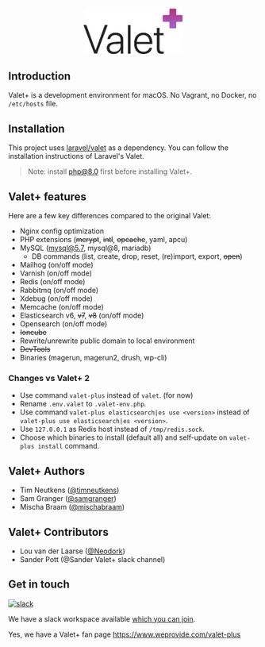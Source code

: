 <p align="center"><img width="200" src="images/logo.png"></p>

## Introduction

Valet+ is a development environment for macOS. No Vagrant, no Docker, no `/etc/hosts` file.


## Installation

This project uses [laravel/valet](https://github.com/laravel/valet) as a dependency. You can follow the installation 
instructions of Laravel's Valet.

> Note: install php@8.0 first before installing Valet+.


## Valet+ features

Here are a few key differences compared to the original Valet:

- Nginx config optimization
- PHP extensions (~~mcrypt~~, ~~intl~~, ~~opcache~~, yaml, apcu)
- MySQL (mysql@5.7, mysql@8, mariadb)
  - DB commands (list, create, drop, reset, (re)import, export, ~~open~~)
- Mailhog (on/off mode)
- Varnish (on/off mode)
- Redis (on/off mode)
- Rabbitmq (on/off mode)
- Xdebug (on/off mode)
- Memcache (on/off mode)
- Elasticsearch v6, ~~v7~~, ~~v8~~ (on/off mode) 
- Opensearch (on/off mode)
- ~~Ioncube~~
- Rewrite/unrewrite public domain to local environment
- ~~DevTools~~
- Binaries (magerun, magerun2, drush, wp-cli)

### Changes vs Valet+ 2

- Use command `valet-plus` instead of `valet`. (for now)
- Rename `.env.valet` to `.valet-env.php`.
- Use command `valet-plus elasticsearch|es use <version>` instead of `valet-plus use elasticsearch|es <version>`.
- Use `127.0.0.1` as Redis host instead of `/tmp/redis.sock`.
- Choose which binaries to install (default all) and self-update on `valet-plus install` command.



## Valet+ Authors

- Tim Neutkens ([@timneutkens](https://github.com/timneutkens))
- Sam Granger ([@samgranger](https://github.com/samgranger))
- Mischa Braam ([@mischabraam](https://github.com/mischabraam))

## Valet+ Contributors

- Lou van der Laarse ([@Neodork](https://github.com/Neodork))
- Sander Pott (@Sander Valet+ slack channel)



## Get in touch

[![slack](https://p9.zdassets.com/hc/theme_assets/138842/200037786/logo.png)](https://join.slack.com/t/valet-plus/shared_invite/enQtNDE2MjU2NzgyNjQwLWFiYWNjOWFhOWQ2ZDcyOTEyZTA2MzAzOWYyYzYwMTYzODVlMGE3ZDg3ZWQ1M2JmN2M0OGY3OGUwMDI3NDM1NDU)

We have a slack workspace available [which you can join](https://join.slack.com/t/valet-plus/shared_invite/enQtNDE2MjU2NzgyNjQwLWFiYWNjOWFhOWQ2ZDcyOTEyZTA2MzAzOWYyYzYwMTYzODVlMGE3ZDg3ZWQ1M2JmN2M0OGY3OGUwMDI3NDM1NDU).

Yes, we have a Valet+ fan page https://www.weprovide.com/valet-plus
